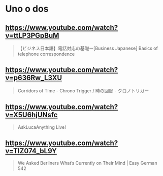 # Uno o dos

## https://www.youtube.com/watch?v=ttLP3PGpBuM

> 【ビジネス日本語】電話対応の基礎ー[Business Japanese] Basics of telephone correspondence 

## https://www.youtube.com/watch?v=p636Rw_L3XU

> Corridors of Time - Chrono Trigger / 時の回廊 - クロノトリガー 

## https://www.youtube.com/watch?v=X5U6hjUNsfc

> AskLucaAnything Live!

## https://www.youtube.com/watch?v=TIZ074_bL9Y

> We Asked Berliners What’s Currently on Their Mind | Easy German 542 
